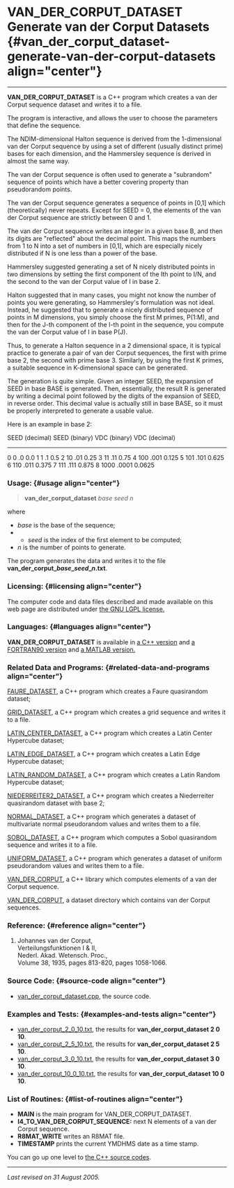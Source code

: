 VAN\_DER\_CORPUT\_DATASET\
Generate van der Corput Datasets {#van_der_corput_dataset-generate-van-der-corput-datasets align="center"}
================================

------------------------------------------------------------------------

**VAN\_DER\_CORPUT\_DATASET** is a C++ program which creates a van der
Corput sequence dataset and writes it to a file.

The program is interactive, and allows the user to choose the parameters
that define the sequence.

The NDIM-dimensional Halton sequence is derived from the 1-dimensional
van der Corput sequence by using a set of different (usually distinct
prime) bases for each dimension, and the Hammersley sequence is derived
in almost the same way.

The van der Corput sequence is often used to generate a "subrandom"
sequence of points which have a better covering property than
pseudorandom points.

The van der Corput sequence generates a sequence of points in \[0,1\]
which (theoretically) never repeats. Except for SEED = 0, the elements
of the van der Corput sequence are strictly between 0 and 1.

The van der Corput sequence writes an integer in a given base B, and
then its digits are "reflected" about the decimal point. This maps the
numbers from 1 to N into a set of numbers in \[0,1\], which are
especially nicely distributed if N is one less than a power of the base.

Hammersley suggested generating a set of N nicely distributed points in
two dimensions by setting the first component of the Ith point to I/N,
and the second to the van der Corput value of I in base 2.

Halton suggested that in many cases, you might not know the number of
points you were generating, so Hammersley's formulation was not ideal.
Instead, he suggested that to generate a nicely distributed sequence of
points in M dimensions, you simply choose the first M primes, P(1:M),
and then for the J-th component of the I-th point in the sequence, you
compute the van der Corput value of I in base P(J).

Thus, to generate a Halton sequence in a 2 dimensional space, it is
typical practice to generate a pair of van der Corput sequences, the
first with prime base 2, the second with prime base 3. Similarly, by
using the first K primes, a suitable sequence in K-dimensional space can
be generated.

The generation is quite simple. Given an integer SEED, the expansion of
SEED in base BASE is generated. Then, essentially, the result R is
generated by writing a decimal point followed by the digits of the
expansion of SEED, in reverse order. This decimal value is actually
still in base BASE, so it must be properly interpreted to generate a
usable value.

Here is an example in base 2:

  SEED (decimal)   SEED (binary)   VDC (binary)   VDC (decimal)
  ---------------- --------------- -------------- ---------------
  0                0               .0             0.0
  1                1               .1             0.5
  2                10              .01            0.25
  3                11              .11            0.75
  4                100             .001           0.125
  5                101             .101           0.625
  6                110             .011           0.375
  7                111             .111           0.875
  8                1000            .0001          0.0625

### Usage: {#usage align="center"}

> **van\_der\_corput\_dataset** *base* *seed* *n*

where

-   *base* is the base of the sequence;
-   -   *seed* is the index of the first element to be computed;
-   *n* is the number of points to generate.

The program generates the data and writes it to the file
**van\_der\_corput\_*base*\_*seed*\_*n*.txt**.

### Licensing: {#licensing align="center"}

The computer code and data files described and made available on this
web page are distributed under [the GNU LGPL
license.](../../txt/gnu_lgpl.txt)

### Languages: {#languages align="center"}

**VAN\_DER\_CORPUT\_DATASET** is available in [a C++
version](../../cpp_src/van_der_corput_dataset/van_der_corput_dataset.html)
and [a FORTRAN90
version](../../f_src/van_der_corput_dataset/van_der_corput_dataset.html)
and [a MATLAB
version.](../../m_src/van_der_corput_dataset/van_der_corput_dataset.html)

### Related Data and Programs: {#related-data-and-programs align="center"}

[FAURE\_DATASET](../../cpp_src/faure_dataset/faure_dataset.html), a C++
program which creates a Faure quasirandom dataset;

[GRID\_DATASET](../../cpp_src/grid_dataset/grid_dataset.html), a C++
program which creates a grid sequence and writes it to a file.

[LATIN\_CENTER\_DATASET](../../cpp_src/latin_center_dataset/latin_center_dataset.html),
a C++ program which creates a Latin Center Hypercube dataset;

[LATIN\_EDGE\_DATASET](../../cpp_src/latin_edge_dataset/latin_edge_dataset.html),
a C++ program which creates a Latin Edge Hypercube dataset;

[LATIN\_RANDOM\_DATASET](../../cpp_src/latin_random_dataset/latin_random_dataset.html),
a C++ program which creates a Latin Random Hypercube dataset;

[NIEDERREITER2\_DATASET](../../cpp_src/niederreiter2_dataset/niederreiter2_dataset.html),
a C++ program which creates a Niederreiter quasirandom dataset with base
2;

[NORMAL\_DATASET](../../cpp_src/normal_dataset/normal_dataset.html), a
C++ program which generates a dataset of multivariate normal
pseudorandom values and writes them to a file.

[SOBOL\_DATASET](../../cpp_src/sobol_dataset/sobol_dataset.html), a C++
program which computes a Sobol quasirandom sequence and writes it to a
file.

[UNIFORM\_DATASET](../../cpp_src/uniform_dataset/uniform_dataset.html),
a C++ program which generates a dataset of uniform pseudorandom values
and writes them to a file.

[VAN\_DER\_CORPUT](../../cpp_src/van_der_corput/van_der_corput.html), a
C++ library which computes elements of a van der Corput sequence.

[VAN\_DER\_CORPUT](../../datasets/van_der_corput/van_der_corput.html), a
dataset directory which contains van der Corput sequences.

### Reference: {#reference align="center"}

1.  Johannes van der Corput,\
    Verteilungsfunktionen I & II,\
    Nederl. Akad. Wetensch. Proc.,\
    Volume 38, 1935, pages 813-820, pages 1058-1066.

### Source Code: {#source-code align="center"}

-   [van\_der\_corput\_dataset.cpp](van_der_corput_dataset.cpp), the
    source code.

### Examples and Tests: {#examples-and-tests align="center"}

-   [van\_der\_corput\_2\_0\_10.txt](../../datasets/van_der_corput/van_der_corput_2_0_10.txt),
    the results for **van\_der\_corput\_dataset 2 0 10**.
-   [van\_der\_corput\_2\_5\_10.txt](../../datasets/van_der_corput/van_der_corput_2_5_10.txt),
    the results for **van\_der\_corput\_dataset 2 5 10**.
-   [van\_der\_corput\_3\_0\_10.txt](../../datasets/van_der_corput/van_der_corput_3_0_10.txt),
    the results for **van\_der\_corput\_dataset 3 0 10**.
-   [van\_der\_corput\_10\_0\_10.txt](../../datasets/van_der_corput/van_der_corput_10_0_10.txt),
    the results for **van\_der\_corput\_dataset 10 0 10**.

### List of Routines: {#list-of-routines align="center"}

-   **MAIN** is the main program for VAN\_DER\_CORPUT\_DATASET.
-   **I4\_TO\_VAN\_DER\_CORPUT\_SEQUENCE:** next N elements of a van der
    Corput sequence.
-   **R8MAT\_WRITE** writes an R8MAT file.
-   **TIMESTAMP** prints the current YMDHMS date as a time stamp.

You can go up one level to [the C++ source codes](../cpp_src.html).

------------------------------------------------------------------------

*Last revised on 31 August 2005.*
